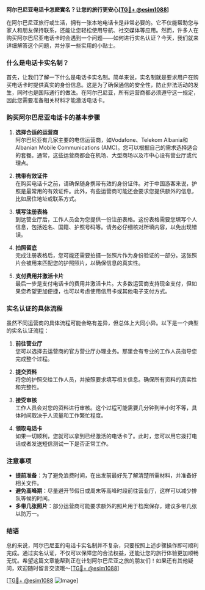 **阿尔巴尼亚电话卡怎麽實名？让您的旅行更安心[[TG💪+ @esim1088](https://t.me/s/esim1088)]**

在阿尔巴尼亚旅行或生活，拥有一张本地电话卡是非常必要的。它不仅能帮助您与家人和朋友保持联系，还能让您轻松使用导航、社交媒体等应用。然而，许多人在购买阿尔巴尼亚电话卡时会遇到一个问题——如何进行实名认证？今天，我们就来详细解答这个问题，并分享一些实用的小贴士。

### 什么是电话卡实名制？

首先，让我们了解一下什么是电话卡实名制。简单来说，实名制就是要求用户在购买电话卡时提供真实的身份信息。这是为了确保通信的安全性，防止非法活动的发生，同时也是国际通行的做法。在阿尔巴尼亚，所有运营商都必须遵守这一规定，因此您需要准备相关材料才能激活电话卡。

### 购买阿尔巴尼亚电话卡的基本步骤

1. **选择合适的运营商**  
   阿尔巴尼亚有几家主要的电信运营商，如Vodafone、Telekom Albania和Albanian Mobile Communications (AMC)。您可以根据自己的需求选择适合的套餐。通常，这些运营商都会在机场、大型商场以及市中心设有营业厅或代理点。

2. **携带有效证件**  
   在购买电话卡之前，请确保随身携带有效的身份证件。对于中国游客来说，护照是最常用的有效证件。此外，有些运营商可能还会要求您提供额外的信息，比如居住地址或联系方式。

3. **填写注册表格**  
   到达营业厅后，工作人员会为您提供一份注册表格。这份表格需要您填写个人信息，包括姓名、国籍、护照号码等。请务必仔细核对所填内容，以免出现错误。

4. **拍照留底**  
   完成注册表格后，您可能还需要拍摄一张照片作为身份验证的一部分。这张照片会被用来匹配您的护照照片，以确保信息的真实性。

5. **支付费用并激活卡片**  
   最后一步是支付电话卡的费用并激活卡片。大多数运营商支持现金支付，但如果您希望更加便捷，也可以考虑使用信用卡或其他电子支付方式。

### 实名认证的具体流程

虽然不同运营商的具体流程可能会略有差异，但总体上大同小异。以下是一个典型的实名认证流程：

1. **前往营业厅**  
   您可以选择去运营商的官方营业厅办理业务。那里会有专业的工作人员指导您完成整个过程。

2. **提交资料**  
   将您的护照交给工作人员，并按照要求填写相关信息。确保所有资料的真实性和完整性。

3. **接受审核**  
   工作人员会对您的资料进行审核。这个过程可能需要几分钟到半小时不等，具体时间取决于人流量和工作繁忙程度。

4. **领取电话卡**  
   如果一切顺利，您就可以拿到已经激活的电话卡了。此时，您可以用它拨打电话或者发送短信测试一下是否正常工作。

### 注意事项

- **提前准备**：为了避免浪费时间，在出发前最好先了解清楚所需材料，并准备好相关文件。
- **避免高峰期**：尽量避开节假日或周末等高峰时段前往营业厅，这样可以减少排队等候的时间。
- **多带几张照片**：部分运营商可能要求额外的照片用于档案保存，建议多带几张以防万一。

### 结语

总的来说，阿尔巴尼亚的电话卡实名制并不复杂，只要按照上述步骤操作即可顺利完成。通过实名认证，不仅可以保障您的合法权益，还能让您的旅行体验更加顺畅无忧。希望这篇文章能帮到正在计划阿尔巴尼亚之旅的朋友们！如果还有其他疑问，欢迎随时留言交流哦～[[TG💪+ @esim1088](https://t.me/s/esim1088)]

[[TG💪+ @esim1088](https://t.me/s/esim1088) ![Image](https://i.postimg.cc/4NQfJmqS/Snipaste-2025-05-13-00-14-12.png)]
